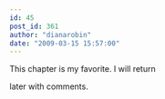 ```yaml
---
id: 45
post_id: 361
author: "dianarobin"
date: "2009-03-15 15:57:00"
---
```

This chapter is my favorite. I will return

later with comments.
